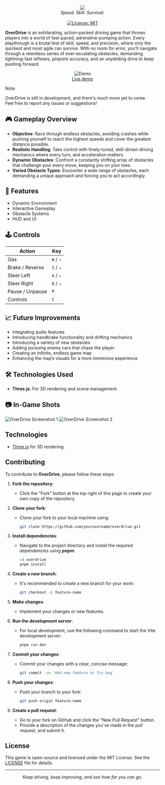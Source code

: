 <p align="center">
  <img src="https://cloud-k51l9vivt-hack-club-bot.vercel.app/0logo.png">
  <br />
  <i>Speed. Skill. Survival.</i>
  <br />
  <br />
  <a href="#"><img src="https://img.shields.io/badge/License-MIT-green.svg" alt="License: MIT"></a>
</p>

**OverDrive** is an exhilarating, action-packed driving game that throws players into a world of fast-paced, adrenaline-pumping action. Every playthrough is a brutal test of skill, speed, and precision, where only the quickest and most agile can survive. With no room for error, you'll navigate through a relentless series of ever-escalating obstacles, demanding lightning-fast reflexes, pinpoint accuracy, and an unyielding drive to keep pushing forward.

<p align="center">
	<img src="" alt="Demo">
	<br>
	<a href="https://overdrive-indol.vercel.app/">Live demo</a>
	<br>
</p>

> [!NOTE]
> OverDrive is still in development, and there's much more yet to come.  
> Feel free to report any issues or suggestions!

## 🎮 **Gameplay Overview**

- **Objective**: Race through endless obstacles, avoiding crashes while pushing yourself to reach the highest speeds and cover the greatest distance possible.
- **Realistic Handling**: Take control with finely-tuned, skill-driven driving mechanics where every turn, and acceleration matters.
- **Dynamic Obstacles**: Confront a constantly shifting array of obstacles that challenge your every move, keeping you on your toes.
- **Varied Obstacle Types**: Encounter a wide range of obstacles, each demanding a unique approach and forcing you to act accordingly.

## 🔧 **Features**

- Dynamic Environment
- Interactive Gameplay
- Obstacle Systems
- HUD and UI

## 🕹️ **Controls**

| Action          | Key       |
| --------------- | --------- |
| Gas             | `W` / `↑` |
| Brake / Reverse | `S` / `↓` |
| Steer Left      | `A` / `←` |
| Steer Right     | `D` / `→` |
| Pause / Unpause | `P`       |
| Controls        | `C`       |

## 📈 **Future Improvements**

- Integrating audio features
- Introducing handbrake functionality and drifting mechanics
- Introducing a variety of new obstacles
- Adding pursuing enemy cars that chase the player
- Creating an infinite, endless game map
- Enhancing the map’s visuals for a more immersive experience

## 🛠️ **Technologies Used**

- **Three.js**: For 3D rendering and scene management.

## 📷 In-Game Shots

![OverDrive Screenshot 1]()
![OverDrive Screenshot 2]()

## Technologies

- [Three.js](https://threejs.org/) for 3D rendering.

## Contributing

To contribute to **OverDrive**, please follow these steps:

1. **Fork the repository**:

   - Click the "Fork" button at the top right of this page to create your own copy of the repository.

2. **Clone your fork**:

   - Clone your fork to your local machine using:
     ```bash
     git clone https://github.com/yourusername/overdrive.git
     ```

3. **Install dependencies**:

   - Navigate to the project directory and install the required dependencies using **pnpm**:
     ```bash
     cd overdrive
     pnpm install
     ```

4. **Create a new branch**:

   - It's recommended to create a new branch for your work:
     ```bash
     git checkout -b feature-name
     ```

5. **Make changes**:

   - Implement your changes or new features.

6. **Run the development server**:

   - For local development, use the following command to start the Vite development server:
     ```bash
     pnpm run dev
     ```

7. **Commit your changes**:

   - Commit your changes with a clear, concise message:
     ```bash
     git commit -am 'Add new feature or fix bug'
     ```

8. **Push your changes**:

   - Push your branch to your fork:
     ```bash
     git push origin feature-name
     ```

9. **Create a pull request**:
   - Go to your fork on GitHub and click the "New Pull Request" button.
   - Provide a description of the changes you've made in the pull request, and submit it.

## License

This game is open-source and licensed under the MIT License. See the [LICENSE](https://github.com/RealAbdurRehman/overdrive/blob/main/LICENSE) file for details.

---

<p align="center"><i>Keep driving, keep improving, and see how far you can go.</i></p>